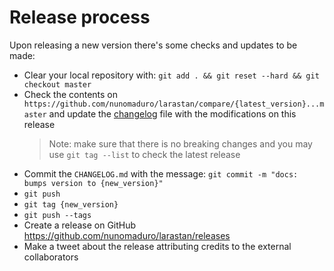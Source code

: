 # Release process

Upon releasing a new version there's some checks and updates to be made:

- Clear your local repository with: `git add . && git reset --hard && git checkout master`
- Check the contents on `https://github.com/nunomaduro/larastan/compare/{latest_version}...master`
  and update the [changelog](/CHANGELOG.md) file with the modifications on this release
  > Note: make sure that there is no breaking changes and you may use `git tag --list` to check the latest release
- Commit the `CHANGELOG.md` with the message: `git commit -m "docs: bumps version to {new_version}"`
- `git push`
- `git tag {new_version}`
- `git push --tags`
- Create a release on GitHub https://github.com/nunomaduro/larastan/releases
- Make a tweet about the release attributing credits to the external collaborators
